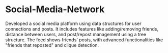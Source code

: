 # Social-Media-Network
Developed a social media platform using data structures for user connections and posts. It includes features like adding/removing friends, distance between users, and post/repost management using a tree structure. The feed shows friends' posts, with advanced functionalities like "friends that reposted" and clique detection. 

